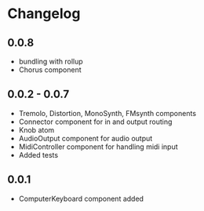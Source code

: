 # Changelog

## 0.0.8
- bundling with rollup
- Chorus component

## 0.0.2 - 0.0.7
- Tremolo, Distortion, MonoSynth, FMsynth components
- Connector component for in and output routing
- Knob atom
- AudioOutput component for audio output
- MidiController component for handling midi input
- Added tests

## 0.0.1

- ComputerKeyboard component added
